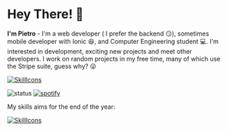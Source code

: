 # Hey There! 👋
**I'm Pietro** - I'm a web developer ( I prefer the backend 😏), sometimes mobile developer with Ionic 😆, and Computer Engineering student 💻. I'm interested in development, exciting new projects and meet other developers. I work on random projects in my free time, many of which use the Stripe suite, guess why? 😜

[![SkillIcons](https://skillicons.dev/icons?i=python,django,mysql,postgres,nodejs,vue,js,html,css,tailwind,bootstrap,electron,git)](https://skillicons.dev)<br/>

![status](https://nocache.advaith.workers.dev?url=https://img.shields.io/endpoint?url=https://dev.discordprofiles.me/api/badge/status/276544649148235776?simple=true)
[![spotify](https://nocache.advaith.workers.dev?url=https://img.shields.io/endpoint?url=https://dev.discordprofiles.me/api/badge/spotify/276544649148235776)](https://open.spotify.com/track/51Fjme0JiitpyXKuyQiCDo?si=22e37dfbada54e89)

My skills aims for the end of the year:

[![SkillIcons](https://skillicons.dev/icons?i=react,flutter)](https://skillicons.dev)<br/>
